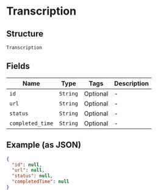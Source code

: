 
# Transcription

## Structure

`Transcription`

## Fields

| Name | Type | Tags | Description |
|  --- | --- | --- | --- |
| `id` | `String` | Optional | - |
| `url` | `String` | Optional | - |
| `status` | `String` | Optional | - |
| `completed_time` | `String` | Optional | - |

## Example (as JSON)

```json
{
  "id": null,
  "url": null,
  "status": null,
  "completedTime": null
}
```

